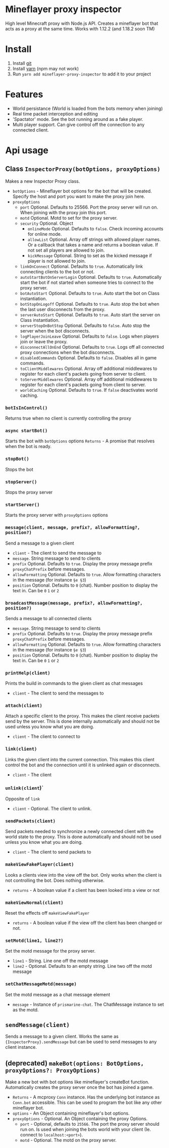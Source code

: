 # Mineflayer proxy inspector
High level Minecraft proxy with Node.js API.
Creates a mineflayer bot that acts as a proxy at the same time. Works with 1.12.2 (and 1.18.2 soon TM)

# Install
1. Install [git](https://git-scm.com/)
2. Install [yarn](https://yarnpkg.com/) (npm may not work)
2. Run `yarn add mineflayer-proxy-inspector` to add it to your project

# Features
- World persistance (World is loaded from the bots memory when joining)
- Real time packet interception and editing
- 'Spactator' mode. See the bot running around as a fake player.
- Multi player support. Can give control off the connection to any connected client.

# Api usage

## Class `InspectorProxy(botOptions, proxyOptions)`
Makes a new Inspector Proxy class.
- `botOptions` - Mineflayer bot options for the bot that will be created. Specify the host and port you want to make the proxy join here.
- `proxyOptions`
  - `port` Optional. Defaults to 25566. Port the proxy server will run on. When joining with the proxy join this port.
  - `motd` Optional. Motd to set for the proxy server.
  - `security` Optional. Object
    - `onlineMode` Optional. Defaults to `false`. Check incoming accounts for online mode.
    - `allowList` Optional. Array off strings with allowed player names. Or a callback that takes a name and returns a boolean value. If not set all players are allowed to join.
    - `kickMessage` Optional. String to set as the kicked message if player is not allowed to join.
  - `linkOnConnect` Optional. Defaults to `true`. Automatically link connecting clients to the bot or not.
  - `autoStartBotOnServerLogin` Optional. Defaults to `true`. Automatically start the bot if not started when someone tries to connect to the proxy server.
  - `botAutoStart` Optional. Defaults to `true`. Auto start the bot on Class instantiation.
  - `botStopOnLogoff` Optional. Defaults to `true`. Auto stop the bot when the last user disconnects from the proxy.
  - `serverAutoStart` Optional. Defaults to `true`. Auto start the server on Class instantiation.
  - `serverStopOnBotStop` Optional. Defaults to `false`. Auto stop the server when the bot disconnects.
  - `logPlayerJoinLeave` Optional. Defaults to `false`. Logs when players join or leave the proxy. 
  - `disconnectAllOnEnd` Optional. Defaults to `true`. Logs off all connected proxy connections when the bot disconnects.
  - `disabledCommands` Optional. Defaults to `false`. Disables all in game commands.
  - `toClientMiddlewares` Optional. Array off additional middlewares to register for each client's packets going from server to client.
  - `toServerMiddlewares` Optional. Array off additional middlewares to register for each client's packets going from client to server.
  - `worldCaching` Optional. Defaults to `true`. If `false` deactivates world caching.

### `botIsInControl()`
Returns true when no client is currently controlling the proxy

### `async startBot()`
Starts the bot with `botOptions` options
`Returns` - A promise that resolves when the bot is ready.

### `stopBot()`
Stops the bot

### `stopServer()`
Stops the proxy server

### `startServer()`
Starts the proxy server with `proxyOptions` options

### `message(client, message, prefix?, allowFormatting?, position?)`
Send a message to a given client
- `client` - The client to send the message to
- `message`. String message to send to clients
- `prefix` Optional. Defaults to `true`. Display the proxy message prefix `proxyChatPrefix` before messages.
- `allowFormatting` Optional. Defaults to `true`. Allow formatting characters in the message (for instance `§e §3`)
- `position` Optional. Defaults to `0` (chat). Number position to display the text in. Can be `0` `1` or `2`

### `broadcastMessage(message, prefix?, allowFormatting?, position?)`
Sends a message to all connected clients
- `message`. String message to send to clients
- `prefix` Optional. Defaults to `true`. Display the proxy message prefix `proxyChatPrefix` before messages.
- `allowFormatting` Optional. Defaults to `true`. Allow formatting characters in the message (for instance `§e §3`)
- `position` Optional. Defaults to `0` (chat). Number position to display the text in. Can be `0` `1` or `2`

### `printHelp(client)`
Prints the build in commands to the given client as chat messages
- `client` - The client to send the messages to

### `attach(client)`
Attach a specific client to the proxy. This makes the client receive packets send by the server. This is done internally automatically and should not be used unless you know what you are doing.
- `client` - The client to connect to

### `link(client)`
Links the given client into the current connection. This makes this client control the bot and the connection until it is unlinked again or disconnects.
- `client` - The client

### `unlink(client`)`
Opposite of `link`
- `client` - Optional. The client to unlink.

### `sendPackets(client)`
Send packets needed to synchronize a newly connected client with the world state to the proxy. This is done automatically and should not be used unless you know what you are doing.
- `client` - The client to send packets to

### `makeViewFakePlayer(client)`
Looks a clients view into the view off the bot. Only works when the client is not controlling the bot. Does nothing otherwise.
- `returns` - A boolean value if a client has been looked into a view or not

### `makeViewNormal(client)`
Reset the effects off `makeViewFakePlayer`
- `returns` - A boolean value if the view off the client has been changed or not.

### `setMotd(line1, line2?)`
Set the motd message for the proxy server.
- `line1` - String. Line one off the motd message
- `line2` - Optional. Defaults to an empty string. Line two off the motd message

### `setChatMessageMotd(message)`
Set the motd message as a chat message element
- `message` - Instance of `prismarine-chat`. The ChatMessage instance to set as the motd.

## `sendMessage(client)`
Sends a message to a given client. Works the same as `{InspectorProxy}.sendMessage` but can be used to send messages to any client instance.

## (deprecated) `makeBot(options: BotOptions, proxyOptions?: ProxyOptions)`
Make a new bot with bot options like mineflayer's createBot function. Automatically creates the proxy server once the bot has joined a game.
- `Returns` - A mcproxy `Conn` instance. Has the underlying bot instance as `Conn.bot` accessible. This can be used to program the bot like any other mineflayer bot.
- `options` - An Object containing mineflayer's bot options.
- `proxyOptions` - Optional. An Object containing the proxy Options.
  - `port` - Optional, defaults to `25566`. The port the proxy server should run on. Is used when joining the bots world with your client (Ie. connect to `localhost:<port>`).
  - `motd` - Optional. The motd on the proxy server. 
